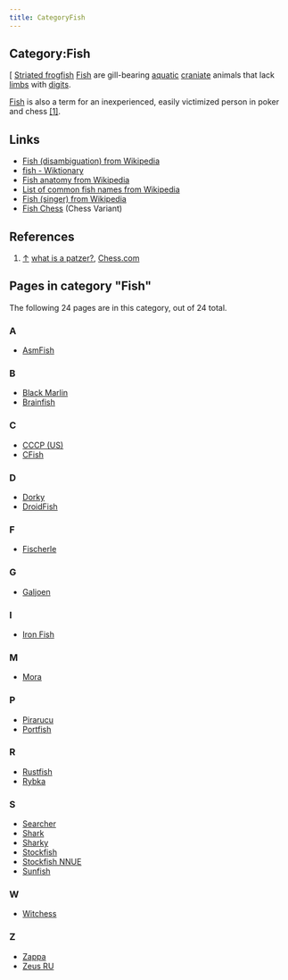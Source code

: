 ```yaml
---
title: CategoryFish
---
```

## Category:Fish



\[ [Striated frogfish](https://en.wikipedia.org/wiki/Striated_frogfish)
[Fish](https://en.wikipedia.org/wiki/Fish) are gill-bearing [aquatic](https://en.wikipedia.org/wiki/Aquatic_animal) [craniate](https://en.wikipedia.org/wiki/Craniate) animals that lack [limbs](<https://en.wikipedia.org/wiki/Limb_(anatomy)>) with [digits](<https://en.wikipedia.org/wiki/Digit_(anatomy)>).

[Fish](<https://en.wikipedia.org/wiki/Fish_(disambiguation)>) is also a term for an inexperienced, easily victimized person in poker and chess <a id="cite-note-1" href="#cite-ref-1">[1]</a>.

## Links

- [Fish (disambiguation) from Wikipedia](<https://en.wikipedia.org/wiki/Fish_(disambiguation)>)
- [fish - Wiktionary](https://en.wiktionary.org/wiki/fish)
- [Fish anatomy from Wikipedia](https://en.wikipedia.org/wiki/Fish_anatomy)
- [List of common fish names from Wikipedia](https://en.wikipedia.org/wiki/List_of_common_fish_names)
- [Fish (singer) from Wikipedia](<https://en.wikipedia.org/wiki/Fish_(singer)>)
- [Fish Chess](https://www.chessvariants.com/diffmove.dir/fish.html) (Chess Variant)

## References

1. <a id="cite-ref-1" href="#cite-note-1">↑</a> [what is a patzer?](https://www.chess.com/forum/view/general/what-is-a-patzer), [Chess.com](https://en.wikipedia.org/wiki/Chess.com)

## Pages in category "Fish"

The following 24 pages are in this category, out of 24 total.

### A

- [AsmFish](AsmFish "AsmFish")

### B

- [Black Marlin](Black_Marlin "Black Marlin")
- [Brainfish](Brainfish "Brainfish")

### C

- [CCCP (US)](</CCCP_(US)> "CCCP (US)")
- [CFish](CFish "CFish")

### D

- [Dorky](Dorky "Dorky")
- [DroidFish](DroidFish "DroidFish")

### F

- [Fischerle](Fischerle "Fischerle")

### G

- [Galjoen](Galjoen "Galjoen")

### I

- [Iron Fish](Iron_Fish "Iron Fish")

### M

- [Mora](Mora "Mora")

### P

- [Pirarucu](Pirarucu "Pirarucu")
- [Portfish](Portfish "Portfish")

### R

- [Rustfish](Rustfish "Rustfish")
- [Rybka](Rybka "Rybka")

### S

- [Searcher](Searcher "Searcher")
- [Shark](Shark "Shark")
- [Sharky](Sharky "Sharky")
- [Stockfish](Stockfish "Stockfish")
- [Stockfish NNUE](Stockfish_NNUE "Stockfish NNUE")
- [Sunfish](Sunfish "Sunfish")

### W

- [Witchess](Witchess "Witchess")

### Z

- [Zappa](Zappa "Zappa")
- [Zeus RU](Zeus_RU "Zeus RU")

